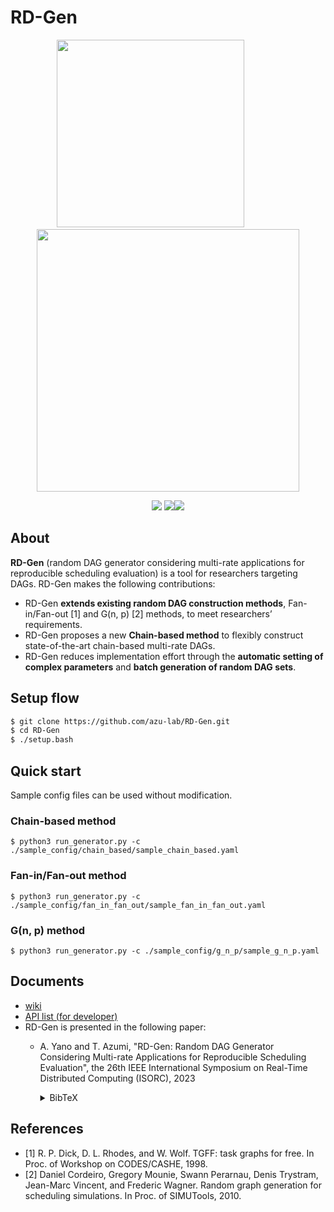 # RD-Gen
<p align="center">
  <img src="https://user-images.githubusercontent.com/55824710/208731888-be3e320a-4148-46cc-983c-f8ee6fe27b9d.png" width="300px">&emsp;&emsp;&emsp;&emsp;<img src="https://user-images.githubusercontent.com/55824710/228999914-af1f5be9-fffe-4b3b-b988-76379389f46b.png" width="420px">
</p>
<p align="center">
  <img src="https://img.shields.io/badge/-Python-F9DC3E.svg?logo=python&style=flat">
  <img src="https://img.shields.io/badge/-Github-black.svg?logo=github&style=flat"><img src="https://img.shields.io/badge/-pytest passing-gleen.svg">
</p>

## About
**RD-Gen** (random DAG generator considering multi-rate applications for reproducible scheduling evaluation) is a tool for researchers targeting DAGs.
RD-Gen makes the following contributions:
- RD-Gen **extends existing random DAG construction methods**, Fan-in/Fan-out [1] and G(n, p) [2] methods, to meet researchers’ requirements.
- RD-Gen proposes a new **Chain-based method** to flexibly construct state-of-the-art chain-based multi-rate DAGs.
- RD-Gen reduces implementation effort through the **automatic setting of complex parameters** and **batch generation of random DAG sets**.

## Setup flow
```bash
$ git clone https://github.com/azu-lab/RD-Gen.git
$ cd RD-Gen
$ ./setup.bash
```

## Quick start
Sample config files can be used without modification.

### Chain-based method
`$ python3 run_generator.py -c ./sample_config/chain_based/sample_chain_based.yaml`

### Fan-in/Fan-out method
`$ python3 run_generator.py -c ./sample_config/fan_in_fan_out/sample_fan_in_fan_out.yaml`

### G(n, p) method
`$ python3 run_generator.py -c ./sample_config/g_n_p/sample_g_n_p.yaml`

## Documents
- [wiki](https://github.com/azu-lab/RD-Gen/wiki)
- [API list (for developer)](https://azu-lab.github.io/RD-Gen/)
- RD-Gen is presented in the following paper:
  - A. Yano and T. Azumi, "RD-Gen: Random DAG Generator Considering Multi-rate Applications for Reproducible Scheduling Evaluation", the 26th IEEE International Symposium on Real-Time Distributed Computing (ISORC), 2023
  
    <details>
    <summary>BibTeX</summary>

    ```bibtex
    @inproceedings{RD-Gen,
      title={{RD-Gen}: Random {DAG} Generator Considering Multi-rate Applications for Reproducible Scheduling Evaluation},
      author={Atsushi, Yano and Takuya, Azumi},
      booktitle={Proceedings of the 26th IEEE International Symposium on Real-Time Distributed Computing (ISORC)},
      year={2023},
      organization={IEEE}
    }
    ```

    </details>

## References
- [1] R. P. Dick, D. L. Rhodes, and W. Wolf. TGFF: task graphs for free. In Proc. of Workshop on CODES/CASHE, 1998.
- [2] Daniel Cordeiro, Gregory Mounie, Swann Perarnau, Denis Trystram, Jean-Marc Vincent, and Frederic Wagner. Random graph generation for scheduling simulations. In Proc. of SIMUTools, 2010.
